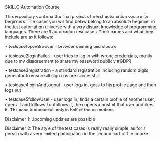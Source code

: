 SKILLO Automation Course

This repository contains the final project of a test automation course for beginners. The cases you will find below belong to an absolute beginner in the test automation universe with a very distant knowledge of programming languages. 
There are 5 automation test cases. Their names and what they include are as it follows:

•	testcase1openBrowser - browser opening and closure

•	testcase2loginFailed - user tries to log in with wrong credentials, manily due to my disagreement to share my password publicly #GDPR

•	testcase3registration - a standard registration including random digits generator to ensure all sign ups are successful

•	testcase4loginAndLogout - user logs in, goes to his profile page and then logs out

•	testcase5followUser - user logs in, finds a certain profile of another user, opens it and follows / unfollows it, then opens a post of that user and likes it. The case is succesfull only in half of the executions.

Disclaimer 1: Upcoming updates are possible

Disclaimer 2: The style of the test cases is really really simple, as for a person with a very limited participation in the second part of the course
